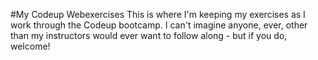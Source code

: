 #My Codeup Webexercises
This is where I'm keeping my exercises as I work through the Codeup bootcamp. I can't imagine anyone, ever, other than my instructors would ever want to follow along - but if you do, welcome!
